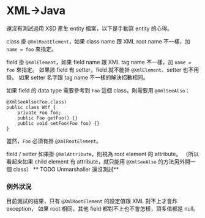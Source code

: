 XML→Java
=========

還沒有測試過用 XSD 產生 entity 檔案，以下是手動寫 entity 的心得。

class 掛 `@XmlRootElement`，如果 class name 跟 XML root name 不一樣，加 `name = foo` 來指定。

field 掛 `@XmlElement`，如果 field name 跟 XML tag name 不一樣，加 `name = foo` 來指定。
如果該 field 有 setter，field 就不能掛 `@XmlElement`、setter 也不用掛。
如果 setter 名字跟 tag name 不一樣的解決招數相同。

如果 field 的 data type 需要參考到 `Foo` 這個 class，則需要用 `@XmlSeeAlso`：

	@XmlSeeAlso(Foo.class)
	public class Wtf {
		private Foo foo;
		public Foo getFoo() {}
		public void setFoo(Foo foo) {}
	}
	
當然，`Foo` 必須有掛 `@XmlRootElement`。

field / setter 如果掛 `@XmlAttribute`，則視為 root element 的 attribute。
（所以看起來如果 child element 有 attribute，就只能用 `@XmlSeeAlso` 的方法另外開一個 class）
** TODO Unmarshaller 還沒測試**


### 例外狀況 ###

目前測試的結果，只有 `@XmlRootElement` 的設定值跟 XML 對不上才會炸 exception，
如果 root 相同，其他 field 都對不上也不會怎樣，頂多值都是 null。
